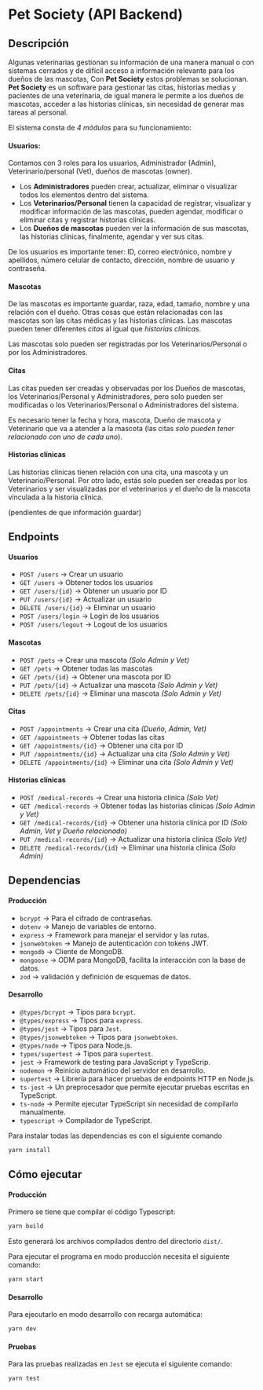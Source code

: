 
# Pet Society (API Backend)

## Descripción
Algunas veterinarias gestionan su información de una manera manual o con sistemas cerrados y de difícil acceso a información relevante para los dueños de las mascotas, Con **Pet Society** estos problemas se solucionan. **Pet Society** es un software para gestionar las citas, historias medias y pacientes de una veterinaria, de igual manera le permite a los dueños de mascotas, acceder a las historias clínicas, sin necesidad de generar mas tareas al personal.

El sistema consta de _4 módulos_ para su funcionamiento:
#### Usuarios:
Contamos con 3 roles para los usuarios, Administrador (Admin), Veterinario/personal (Vet), dueños de mascotas (owner).

- Los **Administradores** pueden crear, actualizar, eliminar o visualizar todos los elementos dentro del sistema.
- Los **Veterinarios/Personal** tienen la capacidad de registrar, visualizar y modificar información de las mascotas, pueden agendar, modificar o eliminar citas y registrar historias clínicas.
- Los **Dueños de mascotas** pueden ver la información de sus mascotas, las historias clínicas, finalmente, agendar y ver sus citas.

De los usuarios es importante tener: ID, correo electrónico, nombre y apellidos, número celular de contacto, dirección, nombre de usuario y contraseña.
#### Mascotas
De las mascotas es importante guardar, raza, edad, tamaño, nombre y una relación con el dueño. Otras cosas que están relacionadas con las mascotas son las citas médicas y las historias clínicas. Las mascotas pueden tener diferentes _citas_ al igual que _historias clínicas_.

Las mascotas solo pueden ser registradas por los Veterinarios/Personal o por los Administradores.
#### Citas
Las citas pueden ser creadas y observadas por los Dueños de mascotas, los Veterinarios/Personal y Administradores, pero solo pueden ser modificadas o los Veterinarios/Personal o Administradores del sistema.

Es necesario tener la fecha y hora, mascota, Dueño de mascota y Veterinario que va a atender a la mascota (las citas _solo pueden tener relacionado con uno de cada uno_).
#### Historias clínicas
Las historias clínicas tienen relación con una cita, una mascota y un Veterinario/Personal. Por otro lado, estás solo pueden ser creadas por los Veterinarios y ser visualizadas por el veterinarios y el dueño de la mascota vinculada a la historia clínica.

(pendientes de que información guardar)
## Endpoints

#### Usuarios
- `POST /users` → Crear un usuario
- `GET /users` → Obtener todos los usuarios
- `GET /users/{id}` → Obtener un usuario por ID
- `PUT /users/{id}` → Actualizar un usuario
- `DELETE /users/{id}` → Eliminar un usuario
- `POST /users/login` → Login de los usuarios
- `POST /users/logout` → Logout de los usuarios
#### Mascotas
- `POST /pets` → Crear una mascota _(Solo Admin y Vet)_
- `GET /pets` → Obtener todas las mascotas
- `GET /pets/{id}` → Obtener una mascota por ID
- `PUT /pets/{id}` → Actualizar una mascota _(Solo Admin y Vet)_
- `DELETE /pets/{id}` → Eliminar una mascota _(Solo Admin y Vet)_
#### Citas
- `POST /appointments` → Crear una cita _(Dueño, Admin, Vet)_
- `GET /appointments` → Obtener todas las citas
- `GET /appointments/{id}` → Obtener una cita por ID
- `PUT /appointments/{id}` → Actualizar una cita _(Solo Admin y Vet)_
- `DELETE /appointments/{id}` → Eliminar una cita _(Solo Admin y Vet)_
#### Historias clínicas
- `POST /medical-records` → Crear una historia clínica _(Solo Vet)_
- `GET /medical-records` → Obtener todas las historias clínicas _(Solo Admin y Vet)_
- `GET /medical-records/{id}` → Obtener una historia clínica por ID _(Solo Admin, Vet y Dueño relacionado)_
- `PUT /medical-records/{id}` → Actualizar una historia clínica _(Solo Vet)_
- `DELETE /medical-records/{id}` → Eliminar una historia clínica _(Solo Admin)_
## Dependencias

#### Producción
- `bcrypt` → Para el cifrado de contraseñas.
- `dotenv` → Manejo de variables de entorno.
- `express` → Framework para manejar el servidor y las rutas.
- `jsonwebtoken` → Manejo de autenticación con tokens JWT.
- `mongodb` → Cliente de MongoDB.
- `mongoose` → ODM para MongoDB, facilita la interacción con la base de datos.
- `zod` → validación y definición de esquemas de datos.
#### Desarrollo
- `@types/bcrypt` → Tipos para `bcrypt`.
- `@types/express` → Tipos para `express`.
- `@types/jest` → Tipos para `Jest`.
- `@types/jsonwebtoken` → Tipos para `jsonwebtoken`.
- `@types/node` → Tipos para Node.js.
- `types/supertest` → Tipos para `supertest`.
- `jest` → Framework de testing para JavaScript y TypeScrip.
- `nodemon` → Reinicio automático del servidor en desarrollo.
- `supertest` → Librería para hacer pruebas de endpoints HTTP en Node.js.
- `ts-jest` → Un preprocesador que permite ejecutar pruebas escritas en TypeScript.
- `ts-node` → Permite ejecutar TypeScript sin necesidad de compilarlo manualmente.
- `typescript` → Compilador de TypeScript.

Para instalar todas las dependencias es con el siguiente comando
```sh
yarn install
```
## Cómo ejecutar
#### Producción
Primero se tiene que compilar el código Typescript:
```sh
yarn build
```
Esto generará los archivos compilados dentro del directorio `dist/`.

Para ejecutar el programa en modo producción necesita el siguiente comando:
```sh
yarn start
```
#### Desarrollo
Para ejecutarlo en modo desarrollo con recarga automática:
```sh
yarn dev
```
#### Pruebas
Para las pruebas realizadas en `Jest` se ejecuta el siguiente comando:
```sh
yarn test
```
